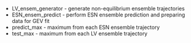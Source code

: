 - LV_ensem_generator - generate non-equilibrium ensemble trajectories 
- ESN_ensem_predict - perform ESN ensemble prediction and preparing data for GEV fit
- predict_max - maximum from each ESN ensemble trajectory 
- test_max - maximum from each LV ensemble trajectory 
